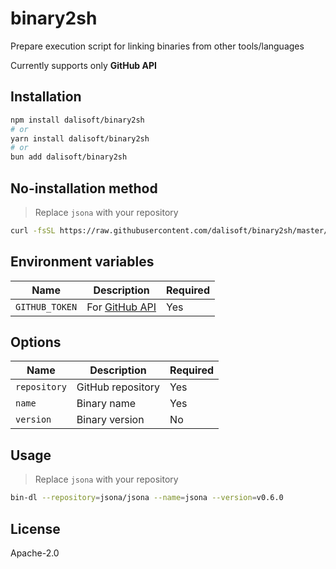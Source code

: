 # binary2sh

Prepare execution script for linking binaries from other tools/languages

Currently supports only **GitHub API**

## Installation

```sh
npm install dalisoft/binary2sh
# or
yarn install dalisoft/binary2sh
# or
bun add dalisoft/binary2sh
```

## No-installation method

> Replace `jsona` with your repository

```sh
curl -fsSL https://raw.githubusercontent.com/dalisoft/binary2sh/master/bin-dl.sh | sh /dev/stdin --repository=jsona/jsona --name=jsona
```

## Environment variables

| Name           | Description                                                                                     | Required |
| -------------- | ----------------------------------------------------------------------------------------------- | -------- |
| `GITHUB_TOKEN` | For [GitHub API](https://docs.github.com/rest/overview/resources-in-the-rest-api#rate-limiting) | Yes      |

## Options

| Name         | Description       | Required |
| ------------ | ----------------- | -------- |
| `repository` | GitHub repository | Yes      |
| `name`       | Binary name       | Yes      |
| `version`    | Binary version    | No       |

## Usage

> Replace `jsona` with your repository

```sh
bin-dl --repository=jsona/jsona --name=jsona --version=v0.6.0
```

## License

Apache-2.0
